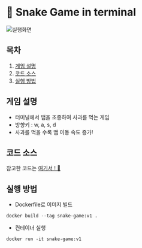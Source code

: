 # 🐍 Snake Game in terminal


![실행화면](https://github.com/yeedacoding/docker-pro-2308/assets/83167676/43476e24-3f8f-44bf-be1f-c9540b8e106a)


## 목차
1. [게임 설명](#게임-설명) 
2. [코드 소스](#코드-소스)
3. [실행 방법](#실행-방법)

## 게임 설명
- 터미널에서 뱀을 조종하여 사과를 먹는 게임
- 방향키 : w, a, s, d
- 사과를 먹을 수록 뱀 이동 속도 증가!



## 코드 소스
참고한 코드는 [여기서 ! 📃](https://github.com/clear-code-projects/powershell-snake)



## 실행 방법

- Dockerfile로 이미지 빌드
```
docker build --tag snake-game:v1 .
```

- 컨테이너 실행
```
docker run -it snake-game:v1
```

